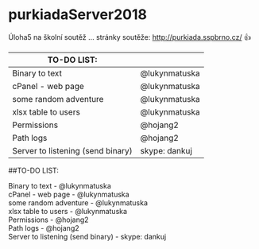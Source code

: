 # purkiadaServer2018
Úloha5 na školní soutěž ... stránky soutěže: http://purkiada.sspbrno.cz/ :+1:

  

TO-DO LIST:|<br />
---|---
Binary to text                    | @lukynmatuska<br />
cPanel - web page                 | @lukynmatuska<br />
some random adventure             | @lukynmatuska<br />
xlsx table to users               | @lukynmatuska<br />
Permissions                       | @hojang2<br />
Path logs                         | @hojang2
Server to listening (send binary) | skype: dankuj


##TO-DO LIST:

Binary to text                    - @lukynmatuska<br />
cPanel - web page                 - @lukynmatuska<br />
some random adventure             - @lukynmatuska<br />
xlsx table to users               - @lukynmatuska<br />
Permissions                       - @hojang2<br />
Path logs                         - @hojang2<br />
Server to listening (send binary) - skype: dankuj<br />



